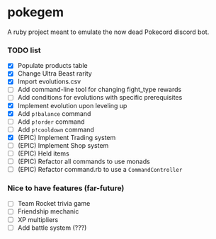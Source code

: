 # pokegem

A ruby project meant to emulate the now dead Pokecord discord bot.

### TODO list

- [x] Populate products table
- [x] Change Ultra Beast rarity
- [x] Import evolutions.csv
- [ ] Add command-line tool for changing fight_type rewards
- [ ] Add conditions for evolutions with specific prerequisites
- [x] Implement evolution upon leveling up
- [x] Add `p!balance` command
- [ ] Add `p!order` command
- [ ] Add `p!cooldown` command
- [x] (EPIC) Implement Trading system
- [ ] (EPIC) Implement Shop system
- [ ] (EPIC) Held items
- [ ] (EPIC) Refactor all commands to use monads
- [ ] (EPIC) Refactor command.rb to use a `CommandController`

### Nice to have features (far-future)

- [ ] Team Rocket trivia game
- [ ] Friendship mechanic
- [ ] XP multipliers
- [ ] Add battle system (???)
